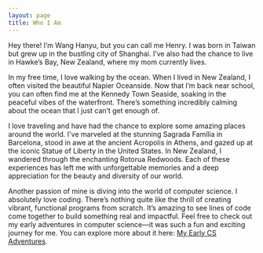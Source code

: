 ```yaml
---
layout: page
title: Who I Am
---
```


Hey there! I’m Wang Hanyu, but you can call me Henry. I was born in Taiwan but grew up in the bustling city of Shanghai. I’ve also had the chance to live in Hawke’s Bay, New Zealand, where my mom currently lives.

In my free time, I love walking by the ocean. When I lived in New Zealand, I often visited the beautiful Napier Oceanside. Now that I’m back near school, you can often find me at the Kennedy Town Seaside, soaking in the peaceful vibes of the waterfront. There’s something incredibly calming about the ocean that I just can’t get enough of.

I love traveling and have had the chance to explore some amazing places around the world. I've marveled at the stunning Sagrada Família in Barcelona, stood in awe at the ancient Acropolis in Athens, and gazed up at the iconic Statue of Liberty in the United States. In New Zealand, I wandered through the enchanting Rotorua Redwoods. Each of these experiences has left me with unforgettable memories and a deep appreciation for the beauty and diversity of our world.

Another passion of mine is diving into the world of computer science. I absolutely love coding. There’s nothing quite like the thrill of creating vibrant, functional programs from scratch. It’s amazing to see lines of code come together to build something real and impactful. Feel free to check out my early adventures in computer science—it was such a fun and exciting journey for me. You can explore more about it here: [My Early CS Adventures](https://henryhyw.github.io/early.html).